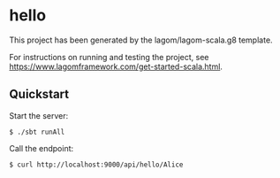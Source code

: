 # hello

This project has been generated by the lagom/lagom-scala.g8 template.

For instructions on running and testing the project, see https://www.lagomframework.com/get-started-scala.html.

## Quickstart

Start the server:
```
$ ./sbt runAll
```

Call the endpoint:
```
$ curl http://localhost:9000/api/hello/Alice
```
